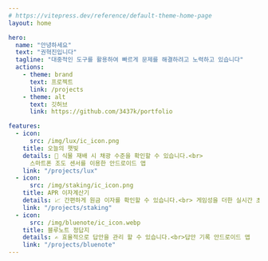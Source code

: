 ```yaml
---
# https://vitepress.dev/reference/default-theme-home-page
layout: home

hero:
  name: "안녕하세요"
  text: "권혁진입니다"
  tagline: "대중적인 도구를 활용하여 빠르게 문제를 해결하려고 노력하고 있습니다"
  actions:
    - theme: brand
      text: 프로젝트
      link: /projects
    - theme: alt
      text: 깃허브
      link: https://github.com/3437k/portfolio

features:
  - icon:
      src: /img/lux/ic_icon.png
    title: 오늘의 햇빛
    details: 🌱 식물 재배 시 채광 수준을 확인할 수 있습니다.<br>
      스마트폰 조도 센서를 이용한 안드로이드 앱
    link: "/projects/lux"
  - icon:
      src: /img/staking/ic_icon.png
    title: APR 이자계산기
    details: 📈 간편하게 원금 이자를 확인할 수 있습니다.<br> 게임성을 더한 실시간 초단위 이자 계산 앱
    link: "/projects/staking"
  - icon:
      src: /img/bluenote/ic_icon.webp
    title: 블루노트 정답지
    details: ✍️ 효율적으로 답안을 관리 할 수 있습니다.<br>답안 기록 안드로이드 앱
    link: "/projects/bluenote"
---
```

